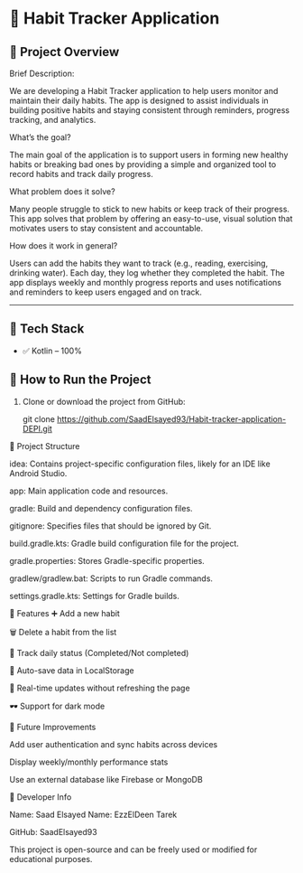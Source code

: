 # 📱 Habit Tracker Application #

## 🧠 Project Overview

Brief Description:

We are developing a Habit Tracker application to help users monitor and maintain their daily habits. The app is designed to assist individuals in building positive habits and staying consistent through reminders, progress tracking, and analytics.

What’s the goal?

The main goal of the application is to support users in forming new healthy habits or breaking bad ones by providing a simple and organized tool to record habits and track daily progress.

What problem does it solve?

Many people struggle to stick to new habits or keep track of their progress. This app solves that problem by offering an easy-to-use, visual solution that motivates users to stay consistent and accountable.

How does it work in general?

Users can add the habits they want to track (e.g., reading, exercising, drinking water). Each day, they log whether they completed the habit. The app displays weekly and monthly progress reports and uses notifications and reminders to keep users engaged and on track.


---

## 🧰 Tech Stack

- ✅ Kotlin – 100%


## 🚀 How to Run the Project

1. Clone or download the project from GitHub:

   git clone https://github.com/SaadElsayed93/Habit-tracker-application-DEPI.git

📁 Project Structure

idea: Contains project-specific configuration files, likely for an IDE like Android Studio.

app: Main application code and resources.

gradle: Build and dependency configuration files.

gitignore: Specifies files that should be ignored by Git.

build.gradle.kts: Gradle build configuration file for the project.

gradle.properties: Stores Gradle-specific properties.

gradlew/gradlew.bat: Scripts to run Gradle commands.

settings.gradle.kts: Settings for Gradle builds.

🧩 Features
➕ Add a new habit

🗑️ Delete a habit from the list

📅 Track daily status (Completed/Not completed)

💾 Auto-save data in LocalStorage

🔄 Real-time updates without refreshing the page

🕶️ Support for dark mode


🧪 Future Improvements

Add user authentication and sync habits across devices

Display weekly/monthly performance stats

Use an external database like Firebase or MongoDB

👤 Developer Info

Name: Saad Elsayed
Name: EzzElDeen Tarek 


GitHub: SaadElsayed93


This project is open-source and can be freely used or modified for educational purposes.



